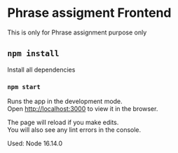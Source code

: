 # Phrase assigment Frontend

This is only for Phrase assignment purpose only

## `npm install`

Install all dependencies

### `npm start`

Runs the app in the development mode.\
Open [http://localhost:3000](http://localhost:3000) to view it in the browser.

The page will reload if you make edits.\
You will also see any lint errors in the console.

Used: Node 16.14.0
